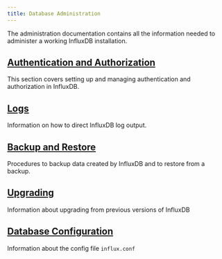 ```yaml
---
title: Database Administration
---
```

The administration documentation contains all the information needed to administer a working InfluxDB installation.

## [Authentication and Authorization](/influxdb/v0.13/administration/authentication_and_authorization/)

This section covers setting up and managing authentication and authorization in InfluxDB.

## [Logs](/influxdb/v0.13/administration/logs/)

Information on how to direct InfluxDB log output.

## [Backup and Restore](/influxdb/v0.13/administration/backup_and_restore/)

Procedures to backup data created by InfluxDB and to restore from a backup.

## [Upgrading](/influxdb/v0.13/administration/upgrading/)

Information about upgrading from previous versions of InfluxDB

## [Database Configuration](/influxdb/v0.13/administration/config/)

Information about the config file `influx.conf`
